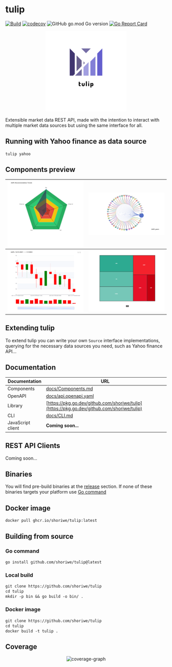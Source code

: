 # tulip

[![Build](https://github.com/shoriwe/tulip/actions/workflows/build.yaml/badge.svg)](https://github.com/shoriwe/tulip/actions/workflows/build.yaml)
[![codecov](https://codecov.io/gh/shoriwe/tulip/branch/main/graph/badge.svg?token=3XP6AV109Z)](https://codecov.io/gh/shoriwe/tulip)
![GitHub go.mod Go version](https://img.shields.io/github/go-mod/go-version/shoriwe/tulip)
[![Go Report Card](https://goreportcard.com/badge/github.com/shoriwe/tulip)](https://goreportcard.com/report/github.com/shoriwe/tulip)

<p align="center">
    <img style="width: 50%; height: auto;" src="logo.png"/>
</p>
Extensible market data REST API, made with the intention to interact with multiple market data sources but using the same interface for all.

## Running with Yahoo finance as data source

```shell
tulip yahoo
```

## Components preview

| ![recommendation-trends](docs/assets/image-20230109133611842.png) | ![Peers](docs/assets/image-20230107193602052.png)   |
| ------------------------------------------------------------ | --------------------------------------------------- |
| ![Candles](docs/assets/image-20230107210247207.png)          | ![heatmap](docs/assets/image-20230109203313081.png) |

## Extending tulip

To extend tulip you can write your own `Source` interface implementations, querying for the necessary data sources you need, such as Yahoo finance API...

## Documentation

| Documentation     | URL                                                          |
| ----------------- | ------------------------------------------------------------ |
| Components        | [docs/Components.md](docs/Components.md)                     |
| OpenAPI           | [docs/api.openapi.yaml](docs/api.openapi.yaml)               |
| Library           | [https://pkg.go.dev/github.com/shoriwe/tulip](https://pkg.go.dev/github.com/shoriwe/tulip) |
| CLI               | [docs/CLI.md](docs/CLI.md)                                   |
| JavaScript client | **Coming soon...**                                           |

## REST API Clients

Coming soon...

## Binaries

You will find pre-build binaries at the [release](https://github.com/shoriwe/tulip/releases) section. If none of these binaries targets your platform use [Go command](#Go-command)

## Docker image

```shell
docker pull ghcr.io/shoriwe/tulip:latest
```

## Building from source

### Go command

```shell
go install github.com/shoriwe/tulip@latest
```

### Local build

```shell
git clone https://github.com/shoriwe/tulip
cd tulip
mkdir -p bin && go build -o bin/ .
```

### Docker image

```shell
git clone https://github.com/shoriwe/tulip
cd tulip
docker build -t tulip .
```

## Coverage

<p align="center">
    <img alt="coverage-graph" src="https://codecov.io/gh/shoriwe/tulip/branch/main/graphs/sunburst.svg?token=3XP6AV109Z"/>
</p>
